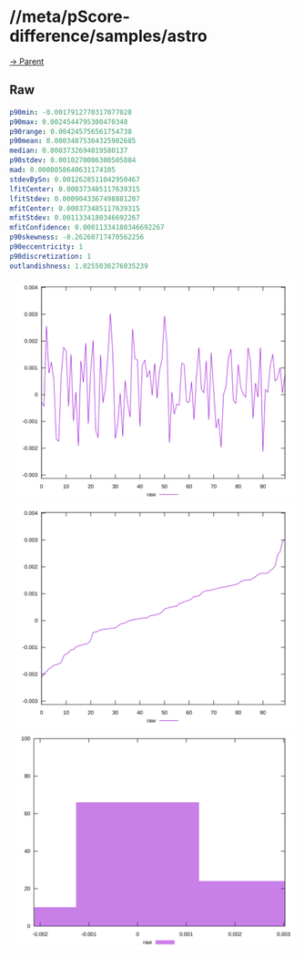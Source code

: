 
# //meta/pScore-difference/samples/astro

[→ Parent](../..)


## Raw


```yaml
p90min: -0.0017912770317077028
p90max: 0.0024544795300470348
p90range: 0.004245756561754738
p90mean: 0.00034875364325982685
median: 0.0003732694019580137
p90stdev: 0.0010270006300505884
mad: 0.0008058640631174105
stdevBySn: 0.0012628511042950467
lfitCenter: 0.000373485117639315
lfitStdev: 0.0009043367498881207
mfitCenter: 0.000373485117639315
mfitStdev: 0.0011334180346692267
mfitConfidence: 0.00011334180346692267
p90skewness: -0.26260717470562256
p90eccentricity: 1
p90discretization: 1
outlandishness: 1.0255036276035239

```

![PLOT: raw-values](./raw/values.svg)![PLOT: raw-sorted](./raw/sorted.svg)![PLOT: raw-histogram](./raw/histogram.svg)
